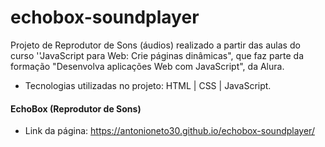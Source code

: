 # echobox-soundplayer

Projeto de Reprodutor de Sons (áudios) realizado a partir das aulas do curso ''JavaScript para Web: Crie páginas dinâmicas", que faz parte da formação "Desenvolva aplicações Web com JavaScript", da Alura.

- Tecnologias utilizadas no projeto: HTML | CSS | JavaScript.

#### EchoBox (Reprodutor de Sons)
- Link da página: https://antonioneto30.github.io/echobox-soundplayer/
